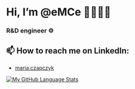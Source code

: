  # Hi, I’m @__eMCe__ 🙋🏽‍♀️👋 
### R&D engineer ⚙️ 

## 📫 How to reach me on LinkedIn: 
- [maria.czapczyk](https://www.linkedin.com/in/maria-czapczyk/)




[![My GitHub Language Stats](https://github-readme-stats.vercel.app/api/top-langs/?username=MarieeCzy&langs_count=5&theme=tokyonight)]()


<!---
MarieeCzy/MarieeCzy is a ✨ special ✨ repository because its `README.md` (this file) appears on your GitHub profile.
You can click the Preview link to take a look at your changes.
--->
